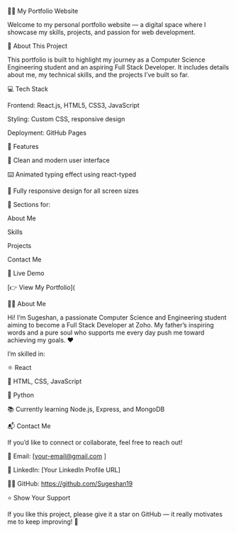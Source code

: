 🧑‍💻 My Portfolio Website

Welcome to my personal portfolio website — a digital space where I showcase my skills, projects, and passion for web development.

🚀 About This Project

This portfolio is built to highlight my journey as a Computer Science Engineering student and an aspiring Full Stack Developer.
It includes details about me, my technical skills, and the projects I’ve built so far.

💻 Tech Stack

Frontend: React.js, HTML5, CSS3, JavaScript

Styling: Custom CSS, responsive design

Deployment: GitHub Pages

🌟 Features

🎨 Clean and modern user interface

⌨️ Animated typing effect using react-typed

📱 Fully responsive design for all screen sizes

🧠 Sections for:

About Me

Skills

Projects

Contact Me


🔗 Live Demo

[👉 View My Portfolio](


👨‍🎓 About Me

Hi! I’m Sugeshan, a passionate Computer Science and Engineering student aiming to become a Full Stack Developer at Zoho.
My father’s inspiring words and a pure soul who supports me every day push me toward achieving my goals. ❤️

I’m skilled in:

⚛️ React

🧩 HTML, CSS, JavaScript

🐍 Python

📚 Currently learning Node.js, Express, and MongoDB

📬 Contact Me

If you’d like to connect or collaborate, feel free to reach out!

📧 Email: [your-email@gmail.com
]

💼 LinkedIn: [Your LinkedIn Profile URL]

🧑‍💻 GitHub: https://github.com/Sugeshan19

⭐ Show Your Support

If you like this project, please give it a star on GitHub — it really motivates me to keep improving! 🌟
